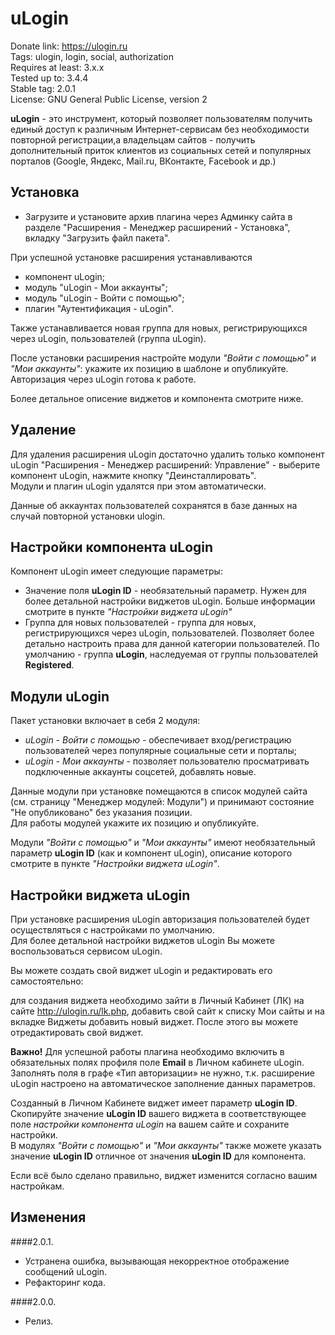 # uLogin

Donate link: https://ulogin.ru  
Tags: ulogin, login, social, authorization  
Requires at least: 3.x.x  
Tested up to: 3.4.4  
Stable tag: 2.0.1  
License: GNU General Public License, version 2  

**uLogin** - это инструмент, который позволяет пользователям получить единый доступ к различным Интернет-сервисам без необходимости повторной регистрации,а владельцам сайтов - получить дополнительный приток клиентов из социальных сетей и популярных порталов (Google, Яндекс, Mail.ru, ВКонтакте, Facebook и др.)


## Установка

- Загрузите и установите архив плагина через Админку сайта в разделе "Расширения - Менеджер расширений - Установка",
вкладку "Загрузить файл пакета".

При успешной установке расширения устанавливаются

 - компонент uLogin;
 - модуль "uLogin - Мои аккаунты";
 - модуль "uLogin - Войти с помощью";
 - плагин "Аутентификация - uLogin".

Также устанавливается новая группа для новых, регистрирующихся через uLogin, пользователей (группа uLogin).

После установки расширения настройте модули *"Войти с помощью"* и *"Мои аккаунты"*: укажите их позицию в шаблоне и опубликуйте.  
Авторизация через uLogin готова к работе.

Более детальное описение виджетов и компонента смотрите ниже.


## Удаление

Для удаления расширения uLogin достаточно удалить только компонент uLogin "Расширения - Менеджер расширений: Управление" - выберите компонент uLogin, нажмите кнопку "Деинсталлировать".  
Модули и плагин uLogin удалятся при этом автоматически.

Данные об аккаунтах пользователей сохранятся в базе данных на случай повторной установки ulogin.


## Настройки компонента uLogin

Компонент uLogin имеет следующие параметры:

- Значение поля **uLogin ID** - необязательный параметр. Нужен для более детальной настройки виджетов uLogin. Больше информации смотрите в пункте *"Настройки виджета uLogin"*
- Группа для новых пользователей - группа для новых, регистрирующихся через uLogin, пользователей.
Позволяет более детально настроить права для данной категории пользователей.
По умолчанию - группа **uLogin**, наследуемая от группы пользователей **Registered**.


## Модули uLogin

Пакет установки включает в себя 2 модуля:

- *uLogin - Войти с помощью* - обеспечивает вход/регистрацию пользователей через популярные социальные сети и порталы;
- *uLogin - Мои аккаунты* - позволяет пользователю просматривать подключенные аккаунты соцсетей, добавлять новые.

Данные модули при установке помещаются в список модулей сайта (см. страницу "Менеджер модулей: Модули") и принимают состояние "Не опубликовано" без указания позиции.  
Для работы модулей укажите их позицию и опубликуйте.

Модули *"Войти с помощью"* и *"Мои аккаунты"* имеют необязательный параметр **uLogin ID** (как и компонент uLogin), описание которого смотрите в пункте *"Настройки виджета uLogin"*.


## Настройки виджета uLogin

При установке расширения uLogin авторизация пользователей будет осуществляться с настройками по умолчанию.  
Для более детальной настройки виджетов uLogin Вы можете воспользоваться сервисом uLogin.

Вы можете создать свой виджет uLogin и редактировать его самостоятельно:

для создания виджета необходимо зайти в Личный Кабинет (ЛК) на сайте http://ulogin.ru/lk.php, добавить свой сайт к списку Мои сайты и на вкладке Виджеты добавить новый виджет. После этого вы можете отредактировать свой виджет.

**Важно!** Для успешной работы плагина необходимо включить в обязательных полях профиля поле **Еmail** в Личном кабинете uLogin. Заполнять поля в графе «Тип авторизации» не нужно, т.к. расширение uLogin настроено на автоматическое заполнение данных параметров.

Созданный в Личном Кабинете виджет имеет параметр **uLogin ID**.  
Скопируйте значение **uLogin ID** вашего виджета в соответствующее поле *настройки компонента uLogin* на вашем сайте и сохраните настройки.  
В модулях *"Войти с помощью"* и *"Мои аккаунты"* также можете указать значение **uLogin ID** отличное от значения **uLogin ID** для компонента.

Если всё было сделано правильно, виджет изменится согласно вашим настройкам.

## Изменения

####2.0.1.
* Устранена ошибка, вызывающая некорректное отображение сообщений uLogin.
* Рефакторинг кода.

####2.0.0.
* Релиз.
